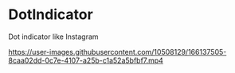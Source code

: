 # DotIndicator
Dot indicator like Instagram

https://user-images.githubusercontent.com/10508129/166137505-8caa02dd-0c7e-4107-a25b-c1a52a5bfbf7.mp4
